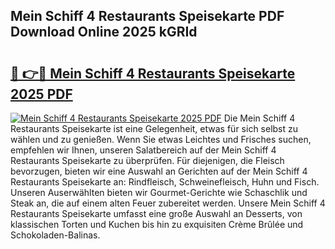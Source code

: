 ## Mein Schiff 4 Restaurants Speisekarte PDF Download Online 2025 kGRId

# <h2><a href="http://gc7wdv.nevu.top/?p=Mein+Schiff+4+Restaurants+Speisekarte">🔗 👉🔴 Mein Schiff 4 Restaurants Speisekarte 2025 PDF</a></h2>

[![Mein Schiff 4 Restaurants Speisekarte 2025 PDF](https://i.imgur.com/dBaPXMq.png)](http://gc7wdv.nevu.top/?p=Mein+Schiff+4+Restaurants+Speisekarte)
Die Mein Schiff 4 Restaurants Speisekarte ist eine Gelegenheit, etwas für sich selbst zu wählen und zu genießen. Wenn Sie etwas Leichtes und Frisches suchen, empfehlen wir Ihnen, unseren Salatbereich auf der Mein Schiff 4 Restaurants Speisekarte zu überprüfen. Für diejenigen, die Fleisch bevorzugen, bieten wir eine Auswahl an Gerichten auf der Mein Schiff 4 Restaurants Speisekarte an: Rindfleisch, Schweinefleisch, Huhn und Fisch. Unseren Auserwählten bieten wir Gourmet-Gerichte wie Schaschlik und Steak an, die auf einem alten Feuer zubereitet werden. Unsere Mein Schiff 4 Restaurants Speisekarte umfasst eine große Auswahl an Desserts, von klassischen Torten und Kuchen bis hin zu exquisiten Crème Brûlée und Schokoladen-Balinas.
